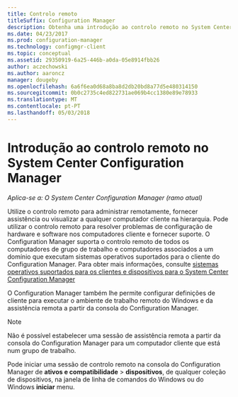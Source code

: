 ```yaml
---
title: Controlo remoto
titleSuffix: Configuration Manager
description: Obtenha uma introdução ao controlo remoto no System Center Configuration Manager.
ms.date: 04/23/2017
ms.prod: configuration-manager
ms.technology: configmgr-client
ms.topic: conceptual
ms.assetid: 29350919-6a25-446b-a0da-05e8914fbb26
author: aczechowski
ms.author: aaroncz
manager: dougeby
ms.openlocfilehash: 6a6f6ea0d68a8ba8d2db20bd8a77d5e480314150
ms.sourcegitcommit: 0b0c2735c4ed822731ae069b4cc1380e89e78933
ms.translationtype: MT
ms.contentlocale: pt-PT
ms.lasthandoff: 05/03/2018
---
```

# <a name="introduction-to-remote-control-in-system-center-configuration-manager"></a>Introdução ao controlo remoto no System Center Configuration Manager

*Aplica-se a: O System Center Configuration Manager (ramo atual)*

Utilize o controlo remoto para administrar remotamente, fornecer assistência ou visualizar a qualquer computador cliente na hierarquia. Pode utilizar o controlo remoto para resolver problemas de configuração de hardware e software nos computadores cliente e fornecer suporte. O Configuration Manager suporta o controlo remoto de todos os computadores de grupo de trabalho e computadores associados a um domínio que executam sistemas operativos suportados para o cliente do Configuration Manager. Para obter mais informações, consulte [sistemas operativos suportados para os clientes e dispositivos para o System Center Configuration Manager](../../../../core/plan-design/configs/supported-operating-systems-for-clients-and-devices.md)

O Configuration Manager também lhe permite configurar definições de cliente para executar o ambiente de trabalho remoto do Windows e da assistência remota a partir da consola do Configuration Manager.  

> [!NOTE]  
>  Não é possível estabelecer uma sessão de assistência remota a partir da consola do Configuration Manager para um computador cliente que está num grupo de trabalho. 

 Pode iniciar uma sessão de controlo remoto na consola do Configuration Manager de **ativos e compatibilidade** > **dispositivos**, de qualquer coleção de dispositivos, na janela de linha de comandos do Windows ou do Windows **iniciar** menu.  
